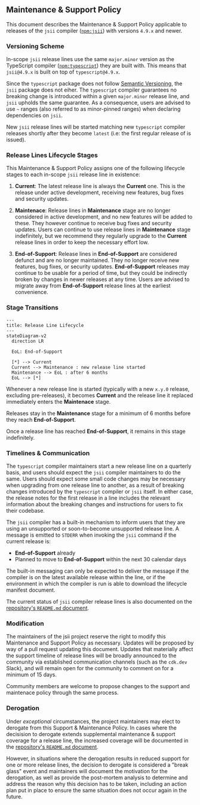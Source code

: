 ## Maintenance & Support Policy

This document describes the Maintenance & Support Policy applicable to releases
of the `jsii` compiler ([`npm:jsii`](https://npmjs.com/packages/jsii)) with
versions `4.9.x` and newer.

### Versioning Scheme

In-scope `jsii` release lines use the same `major.minor` version as the
TypeScript compiler ([`npm:typescript`](https://npmjs.com/packages/typescript))
they are built with. This means that `jsii@4.9.x` is built on top of
`typescript@4.9.x`.

Since the `typescript` package does not follow [Semantic Versioning][semver],
the `jsii` package does not eiher. The `typescript` compiler guarantees no
breaking change is introduced within a given `major.minor` release line, and
`jsii` upholds the same guarantee. As a consequence, users are advised to use
`~` ranges (also referred to as minor-pinned ranges) when declaring dependencies
on `jsii`.

New `jsii` release lines will be started matching new `typescript` compiler
releases shortly after they become `latest` (i.e: the first regular release of
is issued).

[semver]: https://semver.org

### Release Lines Lifecycle Stages

This Maintenance & Support Policy assigns one of the following lifecycle stages
to each in-scope `jsii` release line in existence:

1. **Current**: The latest release line is always the **Current** one. This is
   the release under active development, receiving new features, bug fixes and
   security updates.

1. **Maintenace**: Release lines in **Maintenance** stage are no longer
   considered in active development, and no new features will be added to these.
   They however continue to receive bug fixes and security updates. Users can
   continue to use release lines in **Maintenance** stage indefinitely, but we
   recommend they regularly upgrade to the **Current** release lines in order to
   keep the necessary effort low.

1. **End-of-Support**: Release lines in **End-of-Support** are considered
   defunct and are no longer maintained. They no longer receive new features,
   bug fixes, or security updates. **End-of-Support** releases may continue to
   be usable for a period of time, but they could be indirectly broken by
   changes in newer releases at any time. Users are advised to migrate away from
   **End-of-Support** release lines at the earliest convenience.

### Stage Transitions

```mermaid
---
title: Release Line Lifecycle
---
stateDiagram-v2
  direction LR

  EoL: End-of-Support

  [*] --> Current
  Current --> Maintenance : new release line started
  Maintenance --> EoL : after 6 months
  EoL --> [*]
```

Whenever a new release line is started (typically with a new `x.y.0` release,
excluding pre-releases), it becomes **Current** and the release line it replaced
immediately enters the **Maintenace** stage.

Releases stay in the **Maintenance** stage for a minimum of 6 months before they
reach **End-of-Support**.

Once a release line has reached **End-of-Support**, it remains in this stage
indefinitely.

### Timelines & Communication

The `typescript` compiler maintainers start a new release line on a quarterly
basis, and users should expect the `jsii` compiler maintainers to do the same.
Users should expect some small code changes may be necessary when upgrading from
one release line to another, as a result of breaking changes introduced by the
`typescript` compiler or `jsii` itself. In either case, the release notes for
the first release in a line includes the relevant information about the breaking
changes and instructions for users to fix their codebase.

The `jsii` compiler has a built-in mechanism to inform users that they are using
an unsupported or soon-to-become unsupported release line. A message is emitted
to `STDERR` when invoking the `jsii` command if the current release is:

- **End-of-Support** already
- Planned to move to **End-of-Support** within the next 30 calendar days

The built-in messaging can only be expected to deliver the message if the
compiler is on the latest available release within the line, or if the
environment in which the compiler is run is able to download the lifecycle
manifest document.

The current status of `jsii` compiler release lines is also documented on the
[repository's `README.md` document][readme].

### Modification

The maintainers of the jsii project reserve the right to modify this Maintenance
and Support Policy as necessary. Updates will be proposed by way of a pull
request updating this document. Updates that materially affect the support
timeline of release lines will be broadly announced to the community via
established communication channels (such as the `cdk.dev` Slack), and will
remain open for the community to comment on for a minimum of 15 days.

Community members are welcome to propose changes to the support and maintenace
policy through the same process.

### Derogation

Under _exceptional_ circumstances, the project maintainers may elect to derogate
from this Support & Maintenance Policy. In cases where the decisision to
derogate extends supplemental maintenance & support coverage for a release line,
the increased coverage will be documented in the
[repository's `README.md` document][readme].

However, in situations where the derogation results in reduced support for one
or more release lines, the decision to derogate is considered a "break glass"
event and maintainers will document the motivation for the derogation, as well
as provide the post-mortem analysis to determine and address the reason
why this decision has to be taken, including an action plan put in place to
ensure the same situation does not occur again in the future.

[readme]: ./README.md
